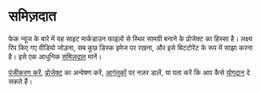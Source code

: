 # समिज़दात

फेक न्यूज के बारे में यह साइट मार्कडाउन फाइलों से स्थिर सामग्री बनाने के प्रोजेक्ट का हिस्सा है।
लक्ष्य रिप किए गए वीडियो जोड़ना, सब कुछ डिस्क इमेज पर रखना, और इसे बिटटोरेंट के रूप में साझा करना है।
इसे एक आधुनिक <a href="https://en.wikipedia.org/wiki/Samizdat" target="_blank">समिज़दात</a> मानें।

[पंजीकरण करें](account/), [प्रोजेक्ट](project/) का अन्वेषण करें, [आगंतुकों](https://fakenews.com/matomo/) पर नज़र डालें,
या पता करें कि आप कैसे [योगदान](contribute/) दे सकते हैं।